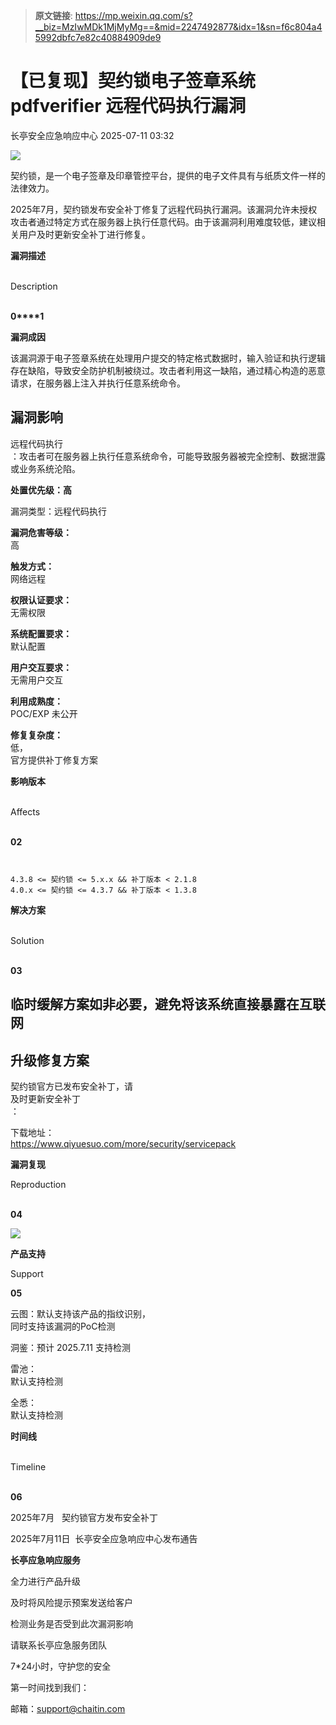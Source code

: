 > **原文链接**: https://mp.weixin.qq.com/s?__biz=MzIwMDk1MjMyMg==&mid=2247492877&idx=1&sn=f6c804a45992dbfc7e82c40884909de9

#  【已复现】契约锁电子签章系统 pdfverifier 远程代码执行漏洞  
 长亭安全应急响应中心   2025-07-11 03:32  
  
![](https://mmbiz.qpic.cn/sz_mmbiz_png/FOh11C4BDicQOb3OCkynwqpfctBCGH3WxsLsXpcXiciazfZxjQktShM0NnZqrVpictrLNMxKWlEGOmJBe7jCsC47rA/640?wx_fmt=png&from=appmsg "")  
  
  
契约锁，是一个电子签章及印章管控平台，提供的电子文件具有与纸质文件一样的法律效力。  
  
  
2025年7月，契约锁发布安全补丁修复了远程代码执行漏洞。该漏洞允许未授权攻击者通过特定方式在服务器上执行任意代码。由于该漏洞利用难度较低，建议相关用户及时更新安全补丁进行修复。  
  
  
**漏洞描述**  
  
   
Description  
   
  
  
  
**0****1**  
  
**漏洞成因**  
  
该漏洞源于电子签章系统在处理用户提交的特定格式数据时，输入验证和执行逻辑存在缺陷，导致安全防护机制被绕过。攻击者利用这一缺陷，通过精心构造的恶意请求，在服务器上注入并执行任意系统命令。  
  
## 漏洞影响  
  
远程代码执行  
：攻击者可在服务器上执行任意系统命令，可能导致服务器被完全控制、数据泄露或业务系统沦陷。  
  
  
**处置优先级：高**  
  
漏洞类型：远程代码执行  
  
**漏洞危害等级：**  
高  
  
**触发方式：**  
网络远程  
  
**权限认证要求：**  
无需权限  
  
**系统配置要求：**  
默认配置  
  
**用户交互要求：**  
无需用户交互  
  
**利用成熟度：**  
POC/EXP 未公开  
  
**修复复杂度：**  
低，  
官方提供补丁修复方案  
  
  
  
  
  
**影响版本**  
  
   
Affects  
   
  
  
  
**02**  

```


4.3.8 <= 契约锁 <= 5.x.x && 补丁版本 < 2.1.8
4.0.x <= 契约锁 <= 4.3.7 && 补丁版本 < 1.3.8

```

  
**解决方案**  
  
   
Solution  
   
  
  
  
**03**  
  
##   
  
## 临时缓解方案如非必要，避免将该系统直接暴露在互联网  
  
## 升级修复方案  
  
契约锁官方已发布安全补丁，请  
及时更新安全补丁  
：  
  
下载地址：  
https://www.qiyuesuo.com/more/security/servicepack  
  
  
  
**漏洞复现**  
  
Reproduction  
   
  
  
  
**04**  
  
  
![](https://mmbiz.qpic.cn/sz_mmbiz_png/FOh11C4BDicQOb3OCkynwqpfctBCGH3WxMdAkagltyXI64ZaOzcGoTpSgnXP5xOjFTzFDntjUZ50WuHEZXJAvRA/640?wx_fmt=png&from=appmsg "")  
  
  
  
**产品支持**  
  
Support  
  
  
  
**05**  
  
云图：默认支持该产品的指纹识别，  
同时支持该漏洞的PoC检测  
  
洞鉴：预计 2025.7.11 支持检测  
  
雷池：  
默认支持检测  
  
全悉：  
默认支持检测  
  
  
  
**时间线**  
  
   
Timeline  
   
  
  
  
**06**  
  
2025年7月   契约锁官方发布安全补丁  
  
2025年7月11日  长亭安全应急响应中心发布通告  
  
  
  
**长亭应急响应服务**  
  
  
  
  
全力进行产品升级  
  
及时将风险提示预案发送给客户  
  
检测业务是否受到此次漏洞影响  
  
请联系长亭应急服务团队  
  
7*24小时，守护您的安全  
  
  
第一时间找到我们：  
  
邮箱：support@chaitin.com  
  
